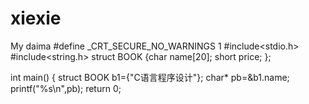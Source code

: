 # xiexie
My daima
#define _CRT_SECURE_NO_WARNINGS 1
#include<stdio.h>
#include<string.h>
struct BOOK 
{char name[20];
short price;
};

int main()
{
	struct BOOK b1={"C语言程序设计"};
char* pb=&b1.name;
	printf("%s\n",pb);
		return 0;
		

